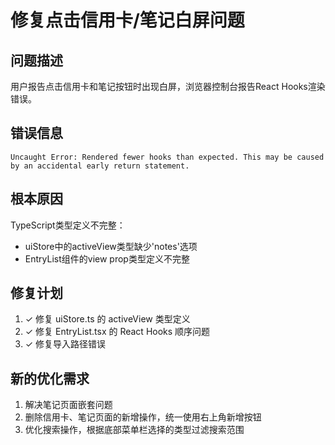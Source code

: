# 修复点击信用卡/笔记白屏问题

## 问题描述
用户报告点击信用卡和笔记按钮时出现白屏，浏览器控制台报告React Hooks渲染错误。

## 错误信息
```
Uncaught Error: Rendered fewer hooks than expected. This may be caused by an accidental early return statement.
```

## 根本原因
TypeScript类型定义不完整：
- uiStore中的activeView类型缺少'notes'选项
- EntryList组件的view prop类型定义不完整

## 修复计划
1. ✓ 修复 uiStore.ts 的 activeView 类型定义
2. ✓ 修复 EntryList.tsx 的 React Hooks 顺序问题
3. ✓ 修复导入路径错误

## 新的优化需求
1. 解决笔记页面嵌套问题
2. 删除信用卡、笔记页面的新增操作，统一使用右上角新增按钮
3. 优化搜索操作，根据底部菜单栏选择的类型过滤搜索范围
